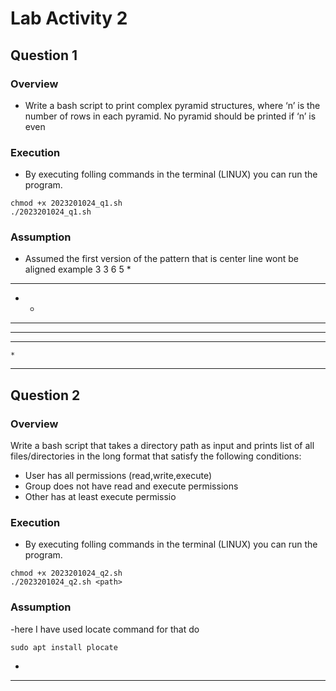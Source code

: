 # Lab Activity 2
## Question 1
### Overview
- Write a bash script to print complex pyramid structures, where ‘n’ is the number of
rows in each pyramid. No pyramid should be printed if ‘n’ is even

### Execution
- By executing folling commands in the terminal (LINUX) you can run the program.

```shell
chmod +x 2023201024_q1.sh
./2023201024_q1.sh
```

### Assumption
- Assumed the first version of the pattern that is center line wont be aligned
example
3
3 6 5
  * 
* * * 
  * 
    * 
  * * * 
* * * * * 
  * * * 
    * 
   
***
## Question 2
### Overview
Write a bash script that takes a directory path as input and prints list of all
files/directories in the long format that satisfy the following conditions:
- User has all permissions (read,write,execute)
- Group does not have read and execute permissions
- Other has at least execute permissio

### Execution
- By executing folling commands in the terminal (LINUX) you can run the program.

```shell
chmod +x 2023201024_q2.sh
./2023201024_q2.sh <path>
```

### Assumption
-here I have used locate command for that do

```shell
sudo apt install plocate
```

- 

***

